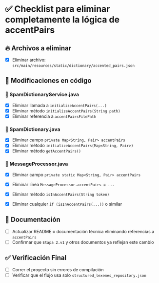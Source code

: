 # ✅ Checklist para eliminar completamente la lógica de accentPairs

## 🔥 Archivos a eliminar
- [x] Eliminar archivo: `src/main/resources/static/dictionary/accented_pairs.json`

## 🧼 Modificaciones en código

### 📄 SpamDictionaryService.java
- [x] Eliminar llamada a `initializeAccentPairs(...)`
- [x] Eliminar método `initializeAccentPairs(String path)`
- [x] Eliminar referencia a `accentPairsFilePath`

### 📄 SpamDictionary.java
- [x] Eliminar campo `private Map<String, Pair> accentPairs`
- [x] Eliminar método `initializeAccentPairs(Map<String, Pair>)`
- [x] Eliminar método `getAccentPairs()`

### 📄 MessageProcessor.java
- [x] Eliminar campo `private static Map<String, Pair> accentPairs`
- [x] Eliminar línea `MessageProcessor.accentPairs = ...`
- [x] Eliminar método `isInAccentPairs(String token)`
- [x] Eliminar cualquier `if (isInAccentPairs(...))` o similar


## 📝 Documentación
- [ ] Actualizar README o documentación técnica eliminando referencias a `accentPairs`
- [ ] Confirmar que `Etapa 2.v1` y otros documentos ya reflejan este cambio

## ✅ Verificación Final
- [ ] Correr el proyecto sin errores de compilación
- [ ] Verificar que el flujo usa solo `structured_lexemes_repository.json`